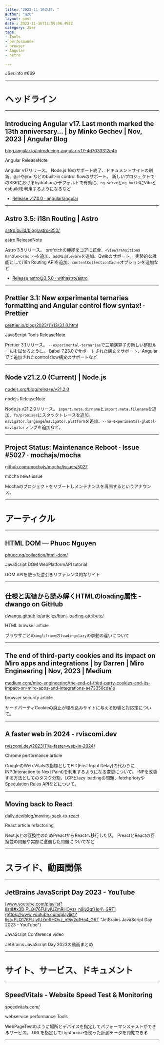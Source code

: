 ```yaml
---
title: "2023-11-16のJS: "
author: "azu"
layout: post
date : 2023-11-16T11:59:06.493Z
category: JSer
tags:
- Tools
- performance
- browser
- Angular
- astro

---
```


JSer.info #669

----

<h1 class="site-genre">ヘッドライン</h1>

----

## Introducing Angular v17. Last month marked the 13th anniversary… | by Minko Gechev | Nov, 2023 | Angular Blog
[blog.angular.io/introducing-angular-v17-4d7033312e4b](https://blog.angular.io/introducing-angular-v17-4d7033312e4b "Introducing Angular v17. Last month marked the 13th anniversary… | by Minko Gechev | Nov, 2023 | Angular Blog")
<p class="jser-tags jser-tag-icon"><span class="jser-tag">Angular</span> <span class="jser-tag">ReleaseNote</span></p>

Angular v17リリース。
Node.js 16のサポート終了、ドキュメントサイトの刷新、`@if`や`@for`などのbuilt-in control flowのサポート。
新しいプロジェクトでのSSRにおけるhydrationがデフォルトで有効に、`ng serve`と`ng build`にViteとesbuildを利用するようになるなど

- [Release v17.0.0 · angular/angular](https://github.com/angular/angular/releases/tag/17.0.0 "Release v17.0.0 · angular/angular")

----

## Astro 3.5: i18n Routing | Astro
[astro.build/blog/astro-350/](https://astro.build/blog/astro-350/ "Astro 3.5: i18n Routing | Astro")
<p class="jser-tags jser-tag-icon"><span class="jser-tag">astro</span> <span class="jser-tag">ReleaseNote</span></p>

Astro 3.5リリース。
prefetchの機能をコアに統合、`<ViewTransitions handleForms />`を追加、`addMiddleware`を追加、Qwikのサポート。
実験的な機能としてi18n Routing APIを追加、`contentCollectionCache`オプションを追加など

- [Release astro@3.5.0 · withastro/astro](https://github.com/withastro/astro/releases/tag/astro%403.5.0 "Release astro@3.5.0 · withastro/astro")

----

## Prettier 3.1: New experimental ternaries formatting and Angular control flow syntax! · Prettier
[prettier.io/blog/2023/11/13/3.1.0.html](https://prettier.io/blog/2023/11/13/3.1.0.html "Prettier 3.1: New experimental ternaries formatting and Angular control flow syntax! · Prettier")
<p class="jser-tags jser-tag-icon"><span class="jser-tag">JavaScript</span> <span class="jser-tag">Tools</span> <span class="jser-tag">ReleaseNote</span></p>

Prettier 3.1リリース。
`--experimental-ternaries`で三項演算子の新しい整形ルールを試せるように。
Babel 7.23.0でサポートされた構文をサポート、Angular 17で追加されたcontrol flow構文のサポートなど


----

## Node v21.2.0 (Current) | Node.js
[nodejs.org/blog/release/v21.2.0](https://nodejs.org/blog/release/v21.2.0 "Node v21.2.0 (Current) | Node.js")
<p class="jser-tags jser-tag-icon"><span class="jser-tag">nodejs</span> <span class="jser-tag">ReleaseNote</span></p>

Node.js v21.2.0リリース。
`import.meta.dirname`と`import.meta.filename`を追加、`fs/promises`にスタックトレースを追加。
`navigator.language`/`navigator.platform`を追加、`--no-experimental-global-navigator`フラグを追加など。


----

## Project Status: Maintenance Reboot · Issue #5027 · mochajs/mocha
[github.com/mochajs/mocha/issues/5027](https://github.com/mochajs/mocha/issues/5027 "Project Status: Maintenance Reboot · Issue #5027 · mochajs/mocha")
<p class="jser-tags jser-tag-icon"><span class="jser-tag">mocha</span> <span class="jser-tag">news</span> <span class="jser-tag">issue</span></p>

Mochaのプロジェクトをリブートしメンテナンスを再開するというアナウンス。


----
<h1 class="site-genre">アーティクル</h1>

----

## HTML DOM — Phuoc Nguyen
[phuoc.ng/collection/html-dom/](https://phuoc.ng/collection/html-dom/ "HTML DOM — Phuoc Nguyen")
<p class="jser-tags jser-tag-icon"><span class="jser-tag">JavaScript</span> <span class="jser-tag">DOM</span> <span class="jser-tag">WebPlatformAPI</span> <span class="jser-tag">tutorial</span></p>

DOM APIを使った逆引きリファレンス的なサイト


----

## 仕様と実装から読み解くHTMLのloading属性 - dwango on GitHub
[dwango.github.io/articles/html-loading-attribute/](https://dwango.github.io/articles/html-loading-attribute/ "仕様と実装から読み解くHTMLのloading属性 - dwango on GitHub")
<p class="jser-tags jser-tag-icon"><span class="jser-tag">HTML</span> <span class="jser-tag">browser</span> <span class="jser-tag">article</span></p>

ブラウザごとの`img`/`iframe`の`loading=lazy`の挙動の違いについて


----

## The end of third-party cookies and its impact on Miro apps and integrations | by Darren | Miro Engineering | Nov, 2023 | Medium
[medium.com/miro-engineering/the-end-of-third-party-cookies-and-its-impact-on-miro-apps-and-integrations-ee73358cda1e](https://medium.com/miro-engineering/the-end-of-third-party-cookies-and-its-impact-on-miro-apps-and-integrations-ee73358cda1e "The end of third-party cookies and its impact on Miro apps and integrations | by Darren | Miro Engineering | Nov, 2023 | Medium")
<p class="jser-tags jser-tag-icon"><span class="jser-tag">browser</span> <span class="jser-tag">security</span> <span class="jser-tag">article</span></p>

サードパーティCookieの廃止が埋め込みサイトに与える影響と対応策について。


----

## A faster web in 2024 - rviscomi.dev
[rviscomi.dev/2023/11/a-faster-web-in-2024/](https://rviscomi.dev/2023/11/a-faster-web-in-2024/ "A faster web in 2024 - rviscomi.dev")
<p class="jser-tags jser-tag-icon"><span class="jser-tag">Chrome</span> <span class="jser-tag">performance</span> <span class="jser-tag">article</span></p>

GoogleのWeb Vitalsの指標としてFID(First Input Delay)の代わりにINP(Interaction to Next Paint)を利用するようになる変更について。
INPを改善する方法としてのタスク分割、LCPとlazy loadingの問題、fetchpriotyやSpeculation Rules APIなどについて。


----

## Moving back to React
[daily.dev/blog/moving-back-to-react](https://daily.dev/blog/moving-back-to-react "Moving back to React")
<p class="jser-tags jser-tag-icon"><span class="jser-tag">React</span> <span class="jser-tag">article</span> <span class="jser-tag">refactoring</span></p>

Next.jsとの互換性のためPreactからReactへ移行した話。
PreactとReactの互換性の問題や実際に遭遇した問題についてなど


----
<h1 class="site-genre">スライド、動画関係</h1>

----

## JetBrains JavaScript Day 2023 - YouTube
[www.youtube.com/playlist?list&#x3D;PLQ176FUIyIUZmRHOyz\_n9iy2qfHo4\_GRT](https://www.youtube.com/playlist?list=PLQ176FUIyIUZmRHOyz_n9iy2qfHo4_GRT "JetBrains JavaScript Day 2023 - YouTube")
<p class="jser-tags jser-tag-icon"><span class="jser-tag">JavaScript</span> <span class="jser-tag">Conference</span> <span class="jser-tag">video</span></p>

JetBrains JavaScript Day 2023の動画まとめ


----
<h1 class="site-genre">サイト、サービス、ドキュメント</h1>

----

## SpeedVitals - Website Speed Test &amp; Monitoring
[speedvitals.com/](https://speedvitals.com/ "SpeedVitals - Website Speed Test &amp; Monitoring")
<p class="jser-tags jser-tag-icon"><span class="jser-tag">webservice</span> <span class="jser-tag">performance</span> <span class="jser-tag">Tools</span></p>

WebPageTestのように場所とデバイスを指定してパフォーマンステストができるサービス。
URLを指定してLighthouseを使った計測データを閲覧できる


----
